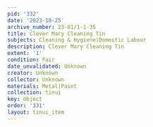 ```yaml
---
pid: '332'
date: '2023-10-25'
archive_number: 23-01/1-1-35
title: Clever Mary Cleaning Tin
subjects: Cleaning & Hygiene|Domestic Labour
description: Clever Mary Cleaning Tin
extent: '1'
condition: Fair
date_unvalidated: Unknown
creator: Unknown
collector: Unknown
materials: Metal|Paint
collection: tinui
key: object
order: '331'
layout: tinui_item
---
```

